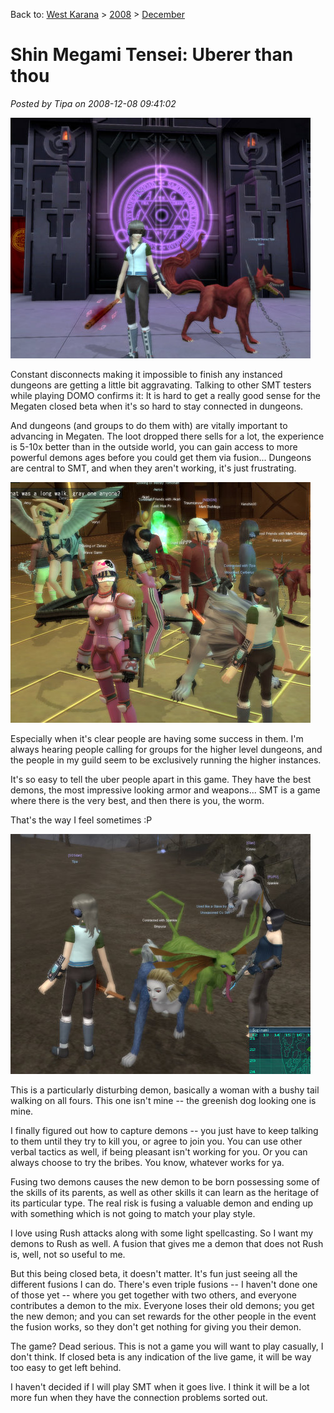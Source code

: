 Back to: [West Karana](/posts/westkarana.md) > [2008](/posts/2008/westkarana.md) > [December](./westkarana.md)
# Shin Megami Tensei: Uberer than thou

*Posted by Tipa on 2008-12-08 09:41:02*

![](../../../uploads/2008/12/imagineclient-2008-12-08-08-19-53-66.jpg "imagineclient-2008-12-08-08-19-53-66")

Constant disconnects making it impossible to finish any instanced dungeons are getting a little bit aggravating. Talking to other SMT testers while playing DOMO confirms it: It is hard to get a really good sense for the Megaten closed beta when it's so hard to stay connected in dungeons.

And dungeons (and groups to do them with) are vitally important to advancing in Megaten. The loot dropped there sells for a lot, the experience is 5-10x better than in the outside world, you can gain access to more powerful demons ages before you could get them via fusion... Dungeons are central to SMT, and when they aren't working, it's just frustrating.

![](../../../uploads/2008/12/imagineclient-2008-12-06-19-33-40-73.jpg "imagineclient-2008-12-06-19-33-40-73")

Especially when it's clear people are having some success in them. I'm always hearing people calling for groups for the higher level dungeons, and the people in my guild seem to be exclusively running the higher instances.

It's so easy to tell the uber people apart in this game. They have the best demons, the most impressive looking armor and weapons... SMT is a game where there is the very best, and then there is you, the worm.

That's the way I feel sometimes :P

![](../../../uploads/2008/12/imagineclient-2008-12-07-01-07-04-65.jpg "imagineclient-2008-12-07-01-07-04-65")

This is a particularly disturbing demon, basically a woman with a bushy tail walking on all fours. This one isn't mine -- the greenish dog looking one is mine.

I finally figured out how to capture demons -- you just have to keep talking to them until they try to kill you, or agree to join you. You can use other verbal tactics as well, if being pleasant isn't working for you. Or you can always choose to try the bribes. You know, whatever works for ya.

Fusing two demons causes the new demon to be born possessing some of the skills of its parents, as well as other skills it can learn as the heritage of its particular type. The real risk is fusing a valuable demon and ending up with something which is not going to match your play style.

I love using Rush attacks along with some light spellcasting. So I want my demons to Rush as well. A fusion that gives me a demon that does not Rush is, well, not so useful to me.

But this being closed beta, it doesn't matter. It's fun just seeing all the different fusions I can do. There's even triple fusions -- I haven't done one of those yet -- where you get together with two others, and everyone contributes a demon to the mix. Everyone loses their old demons; you get the new demon; and you can set rewards for the other people in the event the fusion works, so they don't get nothing for giving you their demon.

The game? Dead serious. This is not a game you will want to play casually, I don't think. If closed beta is any indication of the live game, it will be way too easy to get left behind.

I haven't decided if I will play SMT when it goes live. I think it will be a lot more fun when they have the connection problems sorted out.

